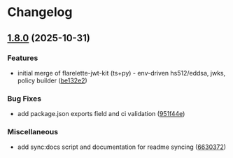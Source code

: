 # Changelog

## [1.8.0](https://github.com/chrislyons-dev/flarelette-jwt-kit/compare/flarelette-jwt-v1.7.0...flarelette-jwt-v1.8.0) (2025-10-31)

### Features

- initial merge of flarelette-jwt-kit (ts+py) - env-driven hs512/eddsa, jwks, policy builder ([be132e2](https://github.com/chrislyons-dev/flarelette-jwt-kit/commit/be132e2ac12a1460843a8a1739386c7905deaee1))

### Bug Fixes

- add package.json exports field and ci validation ([951f44e](https://github.com/chrislyons-dev/flarelette-jwt-kit/commit/951f44ee76d7c8caf0d53be732b56ed4b598297d))

### Miscellaneous

- add sync:docs script and documentation for readme syncing ([6630372](https://github.com/chrislyons-dev/flarelette-jwt-kit/commit/6630372a5ee5a42e193be5d7d688661f2cfefff2))
